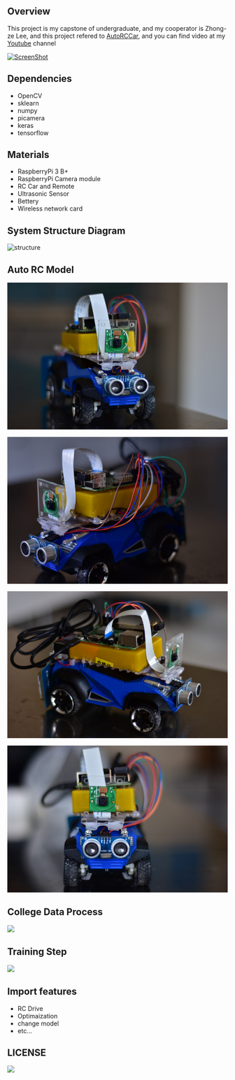 ## Overview

This project is my capstone of undergraduate, and my cooperator is Zhong-ze Lee, and this project refered to [AutoRCCar](https://github.com/hamuchiwa/AutoRCCar), and you can find video at my [Youtube](https://www.youtube.com/watch?v=poPoz264rpo&feature=youtu.be) channel


[![ScreenShot](http://olrs8j04a.bkt.clouddn.com/17-4-29/92870176-file_1493436550332_b7d7.png)](https://youtu.be/poPoz264rpo)

## Dependencies

* OpenCV
* sklearn
* numpy
* picamera
* keras 
* tensorflow

## Materials

* RaspberryPi 3 B+
* RaspberryPi Camera module 
* RC Car and Remote
* Ultrasonic Sensor
* Bettery
* Wireless network card

## System Structure Diagram
![](http://olrs8j04a.bkt.clouddn.com/17-4-5/93536256-file_1491402794925_1922.png "structure")

## Auto RC Model

![](files_prepare/DSC_2533.png)

![](files_prepare/DSC_2534.png)

![](files_prepare/DSC_2535.png)

![](files_prepare/DSC_2536.png)

## College Data Process

![](http://olrs8j04a.bkt.clouddn.com/17-4-8/19423442-file_1491627496361_813f.gif)

## Training Step

![](http://olrs8j04a.bkt.clouddn.com/17-4-8/32552402-file_1491640966250_141a0.png)

## Import features

* RC Drive
* Optimaization
* change model
* etc...

## LICENSE

![](https://img.shields.io/dub/l/vibe-d.svg)
